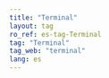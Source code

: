 ```yaml
---
title: "Terminal"
layout: tag
ro_ref: es-tag-Terminal
tag: "Terminal"
tag_web: "terminal"
lang: es
---
```

